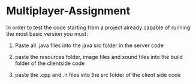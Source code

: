 # Multiplayer-Assignment
In order to test the code starting from a project already capable of running the most basic version you must:
1. Paste all .java files into the java src folder in the server code

2. paste the resources folder, image files and sound files into the build folder of the clientside code

3. paste the .cpp and .h files into the src folder of the client side code
